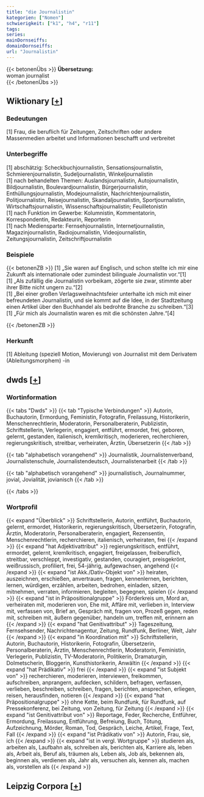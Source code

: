 ```yaml
---
title: "die Journalistin"
kategorien: ["Nomen"]
schwierigkeit: ["k1", "h4", "r11"]
tags:
series:
mainDornseiffs:
domainDornseiffs:
url: "Journalistin"
---
```


{{< betonenÜbs >}}
**Übersetzung:**  
woman journalist  
{{< /betonenÜbs >}}

## Wiktionary [[+](https://de.wiktionary.org/wiki/Journalistin)]

### Bedeutungen
[1] Frau, die beruflich für Zeitungen, Zeitschriften oder andere Massenmedien arbeitet und Informationen beschafft und verbreitet  

### Unterbegriffe
[1] abschätzig: Scheckbuchjournalistin, Sensationsjournalistin, Schmierenjournalistin, Sudeljournalistin, Winkeljournalistin  
[1] nach behandelten Themen: Auslandsjournalistin, Autojournalistin, Bildjournalistin, Boulevardjournalistin, Bürgerjournalistin, Enthüllungsjournalistin, Modejournalistin, Nachrichtenjournalistin, Politjournalistin, Reisejournalistin, Skandaljournalistin, Sportjournalistin, Wirtschaftsjournalistin, Wissenschaftsjournalistin; Feuilletonistin  
[1] nach Funktion im Gewerbe: Kolumnistin, Kommentatorin, Korrespondentin, Redakteurin, Reporterin  
[1] nach Mediensparte: Fernsehjournalistin, Internetjournalistin, Magazinjournalistin, Radiojournalistin, Videojournalistin, Zeitungsjournalistin, Zeitschriftjournalistin  

### Beispiele
{{< betonenZB >}}
[1] „Sie waren auf Englisch, und schon stellte ich mir eine Zukunft als internationale oder zumindest bilinguale Journalistin vor.“[1]  
[1] „Als zufällig die Journalistin vorbeikam, zögerte sie zwar, stimmte aber ihrer Bitte nicht ungern zu.“[2]  
[1] „Bei einer großen Verlagsweihnachtsfeier unterhalte ich mich mit einer befreundeten Journalistin, und sie kommt auf die Idee, in der Stadtzeitung einen Artikel über den Buchhandel als bedrohte Branche zu schreiben.“[3]  
[1] „Für mich als Journalistin waren es mit die schönsten Jahre.“[4]  

{{< /betonenZB >}}
### Herkunft
[1] Ableitung (speziell Motion, Movierung) von Journalist mit dem Derivatem (Ableitungsmorphem) -in  



## dwds [[+](https://www.dwds.de/wb/Journalistin)]

### Wortinformation
{{< tabs "Dwds" >}}
{{< tab "Typische Verbindungen" >}}
Autorin, Buchautorin, Ermordung, Feministin, Fotografin, Freilassung, Historikerin, Menschenrechtlerin, Moderatorin, Personalberaterin, Publizistin, Schriftstellerin, Verlegerin, engagiert, entführt, ermordet, frei, geboren, gelernt, gestanden, italienisch, kremlkritisch, moderieren, recherchieren, regierungskritisch, streitbar, verheiraten, Ärztin, Übersetzerin
{{< /tab >}}

{{< tab "alphabetisch vorangehend" >}}
Journalistik, Journalistenverband, Journalistenschule, Journalistendeutsch, Journalistenarbeit
{{< /tab >}}

{{< tab "alphabetisch vorangehend" >}}
journalistisch, Journalnummer, jovial, Jovialität, jovianisch
{{< /tab >}}

{{< /tabs >}}

### Wortprofil
{{< expand "Überblick" >}} Schriftstellerin, Autorin, entführt, Buchautorin, gelernt, ermordet, Historikerin, regierungskritisch, Übersetzerin, Fotografin, Ärztin, Moderatorin, Personalberaterin, engagiert, Rezensentin, Menschenrechtlerin, recherchieren, italienisch, verheiraten, frei {{< /expand >}}
{{< expand "hat Adjektivattribut" >}} regierungskritisch, entführt, ermordet, gelernt, kremlkritisch, engagiert, freigelassen, freiberuflich, streitbar, verschleppt, investigativ, gestanden, couragiert, preisgekrönt, weißrussisch, profiliert, frei, 54-jährig, aufgewachsen, angehend {{< /expand >}}
{{< expand "ist Akk./Dativ-Objekt von" >}} heiraten, auszeichnen, erschießen, anvertrauen, fragen, kennenlernen, berichten, lernen, würdigen, erzählen, arbeiten, bedrohen, einladen, sitzen, mitnehmen, verraten, informieren, begleiten, begegnen, spielen {{< /expand >}}
{{< expand "ist in Präpositionalgruppe" >}} Förderkreis um, Mord an, verheiraten mit, moderieren von, Ehe mit, Affäre mit, verlieben in, Interview mit, verfassen von, Brief an, Gespräch mit, fragen von, Prozeß gegen, reden mit, schreiben mit, äußern gegenüber, handeln um, treffen mit, erinnern an {{< /expand >}}
{{< expand "hat Genitivattribut" >}} Tageszeitung, Fernsehsender, Nachrichtenagentur, Zeitung, Rundfunk, Berliner, Welt, Jahr {{< /expand >}}
{{< expand "in Koordination mit" >}} Schriftstellerin, Autorin, Buchautorin, Historikerin, Fotografin, Übersetzerin, Personalberaterin, Ärztin, Menschenrechtlerin, Moderatorin, Feministin, Verlegerin, Publizistin, TV-Moderatorin, Politikerin, Dramaturgin, Dolmetscherin, Bloggerin, Kunsthistorikerin, Anwältin {{< /expand >}}
{{< expand "hat Prädikativ" >}} frei {{< /expand >}}
{{< expand "ist Subjekt von" >}} recherchieren, moderieren, interviewen, freikommen, aufschreiben, anprangern, aufdecken, schildern, befragen, verfassen, verlieben, beschreiben, schreiben, fragen, berichten, ansprechen, erliegen, reisen, herausfinden, notieren {{< /expand >}}
{{< expand "hat Präpositionalgruppe" >}} ohne Kette, beim Rundfunk, für Rundfunk, auf Pressekonferenz, bei Zeitung, von Zeitung, für Zeitung {{< /expand >}}
{{< expand "ist Genitivattribut von" >}} Reportage, Feder, Recherche, Entführer, Ermordung, Freilassung, Entführung, Befreiung, Buch, Tötung, Aufzeichnung, Mörder, Roman, Tod, Gespräch, Leiche, Artikel, Frage, Text, Fall {{< /expand >}}
{{< expand "ist Prädikativ von" >}} Autorin, Frau, sie, ich {{< /expand >}}
{{< expand "ist in vergl. Wortgruppe" >}} studieren als, arbeiten als, Laufbahn als, schreiben als, berichten als, Karriere als, leben als, Arbeit als, Beruf als, träumen als, Leben als, Job als, bekennen als, beginnen als, verdienen als, Jahr als, versuchen als, kennen als, machen als, vorstellen als {{< /expand >}}

## Leipzig Corpora [[+](https://corpora.uni-leipzig.de/en/res?word=Journalistin&corpusId=deu_newscrawl-public_2018)]

